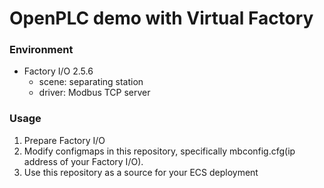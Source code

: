 # OpenPLC demo with Virtual Factory

### Environment
- Factory I/O 2.5.6
  - scene: separating station
  - driver: Modbus TCP server

### Usage
1. Prepare Factory I/O
2. Modify configmaps in this repository, specifically mbconfig.cfg(ip address of your Factory I/O).
3. Use this repository as a source for your ECS deployment